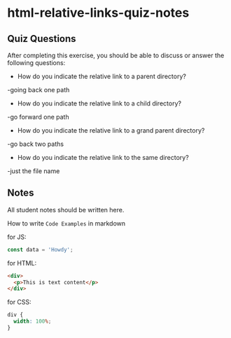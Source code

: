 # html-relative-links-quiz-notes

## Quiz Questions

After completing this exercise, you should be able to discuss or answer the following questions:

- How do you indicate the relative link to a parent directory?

-going back one path

- How do you indicate the relative link to a child directory?

-go forward one path

- How do you indicate the relative link to a grand parent directory?

-go back two paths

- How do you indicate the relative link to the same directory?

-just the file name

## Notes

All student notes should be written here.

How to write `Code Examples` in markdown

for JS:

```javascript
const data = 'Howdy';
```

for HTML:

```html
<div>
  <p>This is text content</p>
</div>
```

for CSS:

```css
div {
  width: 100%;
}
```
